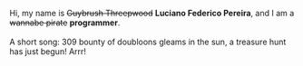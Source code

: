Hi, my name is ~~Guybrush Threepwood~~ **Luciano Federico Pereira**, and I am a ~~wannabe pirate~~ **programmer**.<br><br>A short song: 309 bounty of doubloons gleams in the sun, a treasure hunt has just begun! Arrr!
